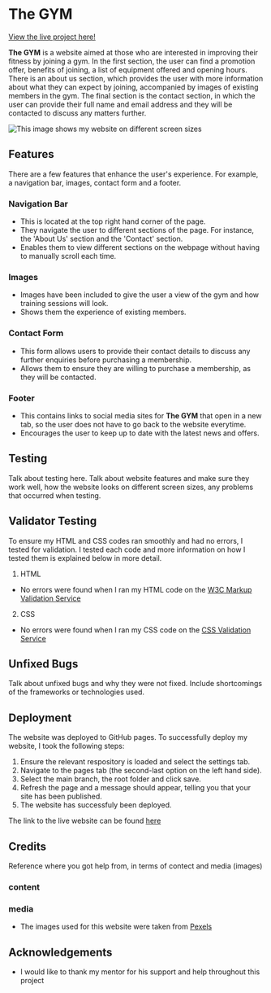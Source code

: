 # The GYM

[View the live project here!](https://mohamed-hagabdalla.github.io/Portfolio-One/)

**The GYM** is a website aimed at those who are interested in improving their fitness by joining a gym. In the first section, the user can find a promotion offer, benefits of joining, a list of equipment offered and opening hours. There is an about us section, which provides the user with more information about what they can expect by joining, accompanied by images of existing members in the gym. The final section is the contact section, in which the user can provide their full name and email address and they will be contacted to discuss any matters further.

![This image shows my website on different screen sizes]()

## Features

There are a few features that enhance the user's experience. For example, a navigation bar, images, contact form and a footer.

### Navigation Bar

- This is located at the top right hand corner of the page.
- They navigate the user to different sections of the page. For instance, the 'About Us' section and the 'Contact' section.
- Enables them to view different sections on the webpage without having to manually scroll each time.

### Images

- Images have been included to give the user a view of the gym and how training sessions will look.
- Shows them the experience of existing members.

### Contact Form

- This form allows users to provide their contact details to discuss any further enquiries before purchasing a membership.
- Allows them to ensure they are willing to purchase a membership, as they will be contacted.

### Footer

- This contains links to social media sites for **The GYM** that open in a new tab, so the user does not have to go back to the website everytime.
- Encourages the user to keep up to date with the latest news and offers.

## Testing

Talk about testing here. Talk about website features and make sure they work well, how the website looks on different screen sizes, any problems that occurred when testing.

## Validator Testing

To ensure my HTML and CSS codes ran smoothly and had no errors, I tested for validation. I tested each code and more information on how I tested them is explained below in more detail.

1. HTML
-  No errors were found when I ran my HTML code on the [W3C Markup Validation Service](https://validator.w3.org/#validate_by_input)

2. CSS
- No errors were found when I ran my CSS code on the [CSS Validation Service](https://jigsaw.w3.org/css-validator/)

## Unfixed Bugs

Talk about unfixed bugs and why they were not fixed. Include shortcomings of the frameworks or technologies used.

## Deployment

The website was deployed to GitHub pages. To successfully deploy my website, I took the following steps:

1. Ensure the relevant respository is loaded and select the settings tab.
2. Navigate to the pages tab (the second-last option on the left hand side).
3. Select the main branch, the root folder and click save.
4. Refresh the page and a message should appear, telling you that your site has been published.
5. The website has successfuly been deployed. 

The link to the live website can be found [here](https://mohamed-hagabdalla.github.io/Portfolio-One/)

## Credits

Reference where you got help from, in terms of contect and media (images)

### content

### media 

- The images used for this website were taken from [Pexels](https://www.pexels.com/)

## Acknowledgements

- I would like to thank my mentor for his support and help throughout this project